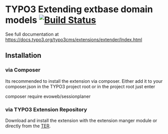 TYPO3 Extending extbase domain models [![Build Status](https://travis-ci.org/evoWeb/sessionplaner.svg?branch=master)](https://travis-ci.org/evoWeb/sessionplaner)
=====================================

See full documentation at https://docs.typo3.org/typo3cms/extensions/extender/Index.html

## Installation

### via Composer

Its recommended to install the extension via composer. Either add it to your composer.json
in the TYPO3 project root or in the project root just enter 

composer require evoweb/sessionplaner

### via TYPO3 Extension Repository

Download and install the extension with the extension manger module or directly from the
[TER](https://extensions.typo3.org/extension/sessionplaner/).
